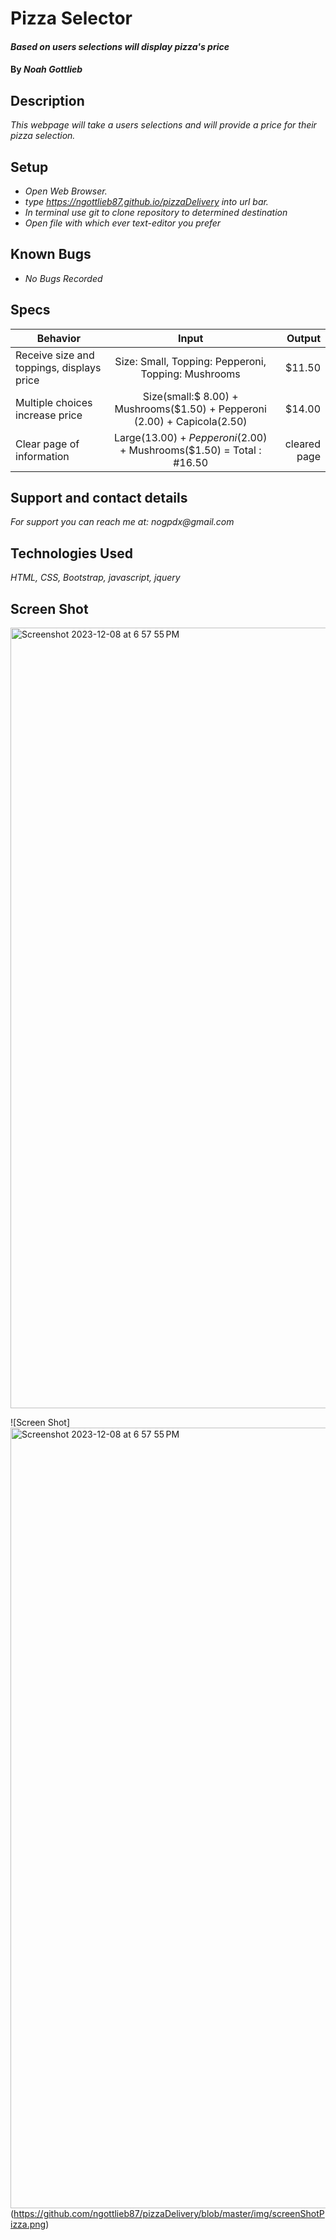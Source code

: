 # Pizza Selector

#### _Based on users selections will display pizza's price_

#### By _**Noah Gottlieb**_

## Description

_This webpage will take a users selections and will provide a price for their pizza selection._

## Setup

* _Open Web Browser._
* _type https://ngottlieb87.github.io/pizzaDelivery into url bar._
* _In terminal use git to clone repository to determined destination_
* _Open file with which ever text-editor you prefer_

## Known Bugs

* _No Bugs Recorded_

## Specs

| Behavior    |  Input        | Output |
| ------------- |:-------------:| -----:|
| Receive size and toppings, displays price| Size: Small, Topping: Pepperoni, Topping: Mushrooms |$11.50  |
|  Multiple choices increase price |  Size(small:$ 8.00) + Mushrooms($1.50) + Pepperoni (2.00) + Capicola(2.50) |  $14.00 |
| Clear page of information |  Large($13.00) + Pepperoni($2.00) + Mushrooms($1.50) = Total : #16.50 | cleared page |

## Support and contact details

_For support you can reach me at:_
_nogpdx@gmail.com_

## Technologies Used

_HTML, CSS, Bootstrap, javascript, jquery_

## Screen Shot
<img width="1249" alt="Screenshot 2023-12-08 at 6 57 55 PM" src="https://github.com/Md-MozammilAshraf/pizza-delivery-web/assets/127433098/a24fdd5e-7cd1-4f60-8d4b-e6f774f5ded4">

![Screen Shot]<img width="1249" alt="Screenshot 2023-12-08 at 6 57 55 PM" src="https://github.com/Md-MozammilAshraf/pizza-delivery-web/assets/127433098/1d5addb3-32c7-42d9-bc8e-64953555b92c">
(https://github.com/ngottlieb87/pizzaDelivery/blob/master/img/screenShotPizza.png)



